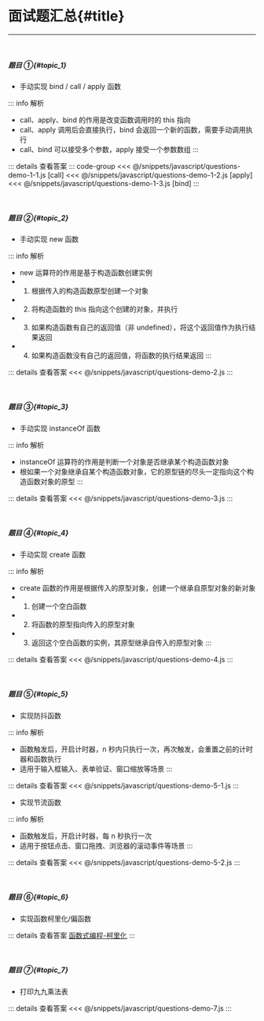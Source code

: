 # 面试题汇总{#title}

---

<br />

##### 题目 ①{#topic_1}

- 手动实现 bind / call / apply 函数

::: info 解析
- call、apply、bind 的作用是改变函数调用时的 this 指向
- call、apply 调用后会直接执行，bind 会返回一个新的函数，需要手动调用执行
- call、bind 可以接受多个参数，apply 接受一个参数数组
:::

::: details 查看答案
::: code-group
<<< @/snippets/javascript/questions-demo-1-1.js [call]
<<< @/snippets/javascript/questions-demo-1-2.js [apply]
<<< @/snippets/javascript/questions-demo-1-3.js [bind]
:::

<br />

##### 题目 ②{#topic_2}

- 手动实现 new 函数

::: info 解析
- new 运算符的作用是基于构造函数创建实例
- 1. 根据传入的构造函数原型创建一个对象
- 2. 将构造函数的 this 指向这个创建的对象，并执行
- 3. 如果构造函数有自己的返回值（非 undefined），将这个返回值作为执行结果返回
- 4. 如果构造函数没有自己的返回值，将函数的执行结果返回
:::

::: details 查看答案
<<< @/snippets/javascript/questions-demo-2.js
:::

<br />

##### 题目 ③{#topic_3}

- 手动实现 instanceOf 函数

::: info 解析
- instanceOf 运算符的作用是判断一个对象是否继承某个构造函数对象
- 根如果一个对象继承自某个构造函数对象，它的原型链的尽头一定指向这个构造函数对象的原型
:::

::: details 查看答案
<<< @/snippets/javascript/questions-demo-3.js
:::

<br />

##### 题目 ④{#topic_4}

- 手动实现 create 函数

::: info 解析
- create 函数的作用是根据传入的原型对象，创建一个继承自原型对象的新对象
- 1. 创建一个空白函数
- 2. 将函数的原型指向传入的原型对象
- 3. 返回这个空白函数的实例，其原型继承自传入的原型对象
:::

::: details 查看答案
<<< @/snippets/javascript/questions-demo-4.js
:::

<br />

##### 题目 ⑤{#topic_5}

- 实现防抖函数

::: info 解析
- 函数触发后，开启计时器，n 秒内只执行一次，再次触发，会重置之前的计时器和函数执行
- 适用于输入框输入、表单验证、窗口缩放等场景
:::

::: details 查看答案
<<< @/snippets/javascript/questions-demo-5-1.js
:::

- 实现节流函数

::: info 解析
- 函数触发后，开启计时器，每 n 秒执行一次
- 适用于按钮点击、窗口拖拽、浏览器的滚动事件等场景
:::

::: details 查看答案
<<< @/snippets/javascript/questions-demo-5-2.js
:::

<br />

##### 题目 ⑥{#topic_6}

- 实现函数柯里化/偏函数

::: details 查看答案
[函数式编程-柯里化](../javascript/funcitonal-programming.md)
:::


<br />

##### 题目 ⑦{#topic_7}

- 打印九九乘法表

::: details 查看答案
<<< @/snippets/javascript/questions-demo-7.js
:::

<br />
